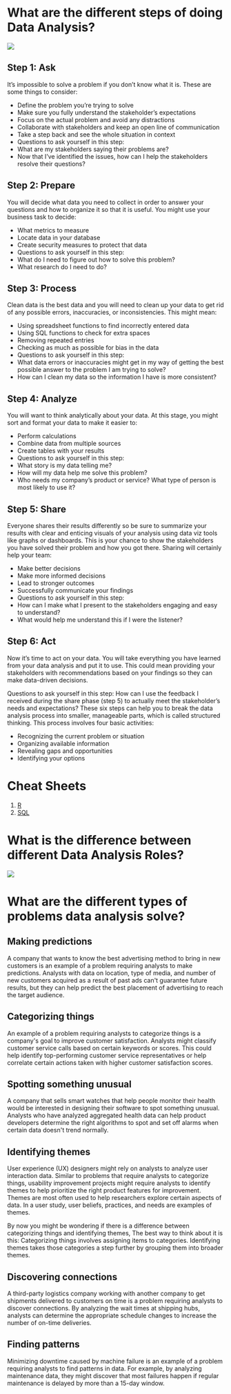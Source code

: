 # What are the different steps of doing Data Analysis?
![](Data_Analysis_Steps.png)  

## Step 1: Ask  
It’s impossible to solve a problem if you don’t know what it is. These are some things to consider:

- Define the problem you’re trying to solve 
- Make sure you fully understand the stakeholder’s expectations
- Focus on the actual problem and avoid any distractions
- Collaborate with stakeholders and keep an open line of communication
- Take a step back and see the whole situation in context
- Questions to ask yourself in this step: 
- What are my stakeholders saying their problems are?
- Now that I’ve identified the issues, how can I help the stakeholders resolve their questions?

## Step 2: Prepare  
You will decide what data you need to collect in order to answer your questions and how to organize it so that it is useful. You might use your business task to decide: 

- What metrics to measure
- Locate data in your database
- Create security measures to protect that data
- Questions to ask yourself in this step: 
- What do I need to figure out how to solve this problem?
- What research do I need to do?

## Step 3: Process  
Clean data is the best data and you will need to clean up your data to get rid of any possible errors, inaccuracies, or inconsistencies. This might mean:

- Using spreadsheet functions to find incorrectly entered data 
- Using SQL functions to check for extra spaces
- Removing repeated entries
- Checking as much as possible for bias in the data
- Questions to ask yourself in this step: 
- What data errors or inaccuracies might get in my way of getting the best possible answer to the problem I am trying to solve?
- How can I clean my data so the information I have is more consistent?

## Step 4: Analyze   
You will want to think analytically about your data. At this stage, you might sort and format your data to make it easier to: 

- Perform calculations
- Combine data from multiple sources
- Create tables with your results
- Questions to ask yourself in this step:
- What story is my data telling me?
- How will my data help me solve this problem?
- Who needs my company’s product or service? What type of person is most likely to use it?

## Step 5: Share  
Everyone shares their results differently so be sure to summarize your results with clear and enticing visuals of your analysis using data viz tools like graphs or dashboards. This is your chance to show the stakeholders you have solved their problem and how you got there. Sharing will certainly help your team:  

- Make better decisions
- Make more informed decisions
- Lead to stronger outcomes
- Successfully communicate your findings
- Questions to ask yourself in this step:
- How can I make what I present to the stakeholders engaging and easy to understand?
- What would help me understand this if I were the listener?

## Step 6: Act  
Now it’s time to act on your data. You will take everything you have learned from your data analysis and put it to use. This could mean providing your stakeholders with recommendations based on your findings so they can make data-driven decisions.

Questions to ask yourself in this step:
How can I use the feedback I received during the share phase (step 5) to actually meet the stakeholder’s needs and expectations?
These six steps can help you to break the data analysis process into smaller, manageable parts, which is called structured thinking. This process involves four basic activities:

- Recognizing the current problem or situation
- Organizing available information 
- Revealing gaps and opportunities
- Identifying your options


# Cheat Sheets
1. [R](https://www.rstudio.com/resources/cheatsheets/)  
2. [SQL](https://www.sqltutorial.org/sql-cheat-sheet/)  

# What is the difference between different Data Analysis Roles?
![](Data_Analyst_vs_Data_Scientists_vs_Data_Specialists.png)

# What are the different types of problems data analysis solve?
## Making predictions 
A company that wants to know the best advertising method to bring in new customers is an example of a problem requiring analysts to make predictions. Analysts with data on location, type of media, and number of new customers acquired as a result of past ads can't guarantee future results, but they can help predict the best placement of advertising to reach the target audience.

## Categorizing things 
An example of a problem requiring analysts to categorize things is a company's goal to improve customer satisfaction. Analysts might classify customer service calls based on certain keywords or scores. This could help identify top-performing customer service representatives or help correlate certain actions taken with higher customer satisfaction scores.

## Spotting something unusual 
A company that sells smart watches that help people monitor their health would be interested in designing their software to spot something unusual. Analysts who have analyzed aggregated health data can help product developers determine the right algorithms to spot and set off alarms when certain data doesn't trend normally.

## Identifying themes 
User experience (UX) designers might rely on analysts to analyze user interaction data. Similar to problems that require analysts to categorize things, usability improvement projects might require analysts to identify themes to help prioritize the right product features for improvement. Themes are most often used to help researchers explore certain aspects of data. In a user study, user beliefs, practices, and needs are examples of themes. 

By now you might be wondering if there is a difference between categorizing things and identifying themes, The best way to think about it is this: Categorizing things involves assigning items to categories. Identifying themes takes those categories a step further by grouping them into broader themes.

## Discovering connections 
A third-party logistics company working with another company to get shipments delivered to customers on time is a problem requiring analysts to discover connections. By analyzing the wait times at shipping hubs, analysts can determine the appropriate schedule changes to increase the number of on-time deliveries. 

## Finding patterns
Minimizing downtime caused by machine failure is an example of a problem requiring analysts to find patterns in data. For example, by analyzing maintenance data, they might discover that most failures happen if regular maintenance is delayed by more than a 15-day window. 
